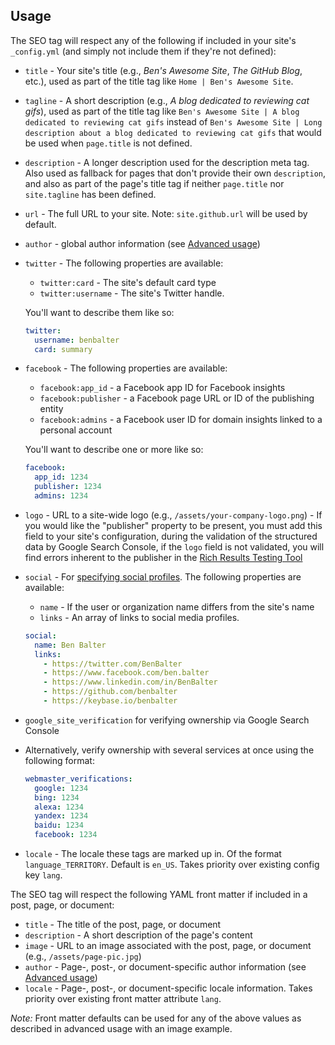 ## Usage

The SEO tag will respect any of the following if included in your site's `_config.yml` (and simply not include them if
they're not defined):

* `title` - Your site's title (e.g., *Ben's Awesome Site*, *The GitHub Blog*, etc.), used as part of the title tag like
`Home | Ben's Awesome Site`.
* `tagline` - A short description (e.g., *A blog dedicated to reviewing cat gifs*), used as part of the title tag like
`Ben's Awesome Site | A blog dedicated to reviewing cat gifs` instead of `Ben's Awesome Site | Long description about a
blog dedicated to reviewing cat gifs` that would be used when `page.title` is not defined.
* `description` - A longer description used for the description meta tag. Also used as fallback for pages that don't
provide their own `description`, and also as part of the page's title tag if neither `page.title` nor `site.tagline`
has been defined.
* `url` - The full URL to your site. Note: `site.github.url` will be used by default.
* `author` - global author information (see [Advanced usage](advanced-usage.md#author-information))
* `twitter` - The following properties are available:
  * `twitter:card` - The site's default card type
  * `twitter:username` - The site's Twitter handle.

  You'll want to describe them like so:

  ```yml
  twitter:
    username: benbalter
    card: summary
  ```
* `facebook` - The following properties are available:
  * `facebook:app_id` - a Facebook app ID for Facebook insights
  * `facebook:publisher` - a Facebook page URL or ID of the publishing entity
  * `facebook:admins` - a Facebook user ID for domain insights linked to a personal account

  You'll want to describe one or more like so:

  ```yml
  facebook:
    app_id: 1234
    publisher: 1234
    admins: 1234
  ```
* `logo` - URL to a site-wide logo (e.g., `/assets/your-company-logo.png`) - If you would like the "publisher" property
to be present, you must add this field to your site's configuration, during the validation of the structured data by
Google Search Console, if the `logo` field is not validated, you will find errors inherent to the publisher in the
[Rich Results Testing Tool](https://search.google.com/test/rich-results)
* `social` - For [specifying social profiles](https://developers.google.com/search/docs/guides/enhance-site#add-your-sites-name-logo-and-social-links).
The following properties are available:
  * `name` - If the user or organization name differs from the site's name
  * `links` - An array of links to social media profiles.

  ```yml
  social:
    name: Ben Balter
    links:
      - https://twitter.com/BenBalter
      - https://www.facebook.com/ben.balter
      - https://www.linkedin.com/in/BenBalter
      - https://github.com/benbalter
      - https://keybase.io/benbalter
  ```
* `google_site_verification` for verifying ownership via Google Search Console
* Alternatively, verify ownership with several services at once using the following format:
  ```yml
  webmaster_verifications:
    google: 1234
    bing: 1234
    alexa: 1234
    yandex: 1234
    baidu: 1234
    facebook: 1234
  ```
* `locale` - The locale these tags are marked up in. Of the format `language_TERRITORY`. Default is `en_US`. Takes priority
over existing config key `lang`.

The SEO tag will respect the following YAML front matter if included in a post, page, or document:

* `title` - The title of the post, page, or document
* `description` - A short description of the page's content
* `image` - URL to an image associated with the post, page, or document (e.g., `/assets/page-pic.jpg`)
* `author` - Page-, post-, or document-specific author information (see [Advanced usage](advanced-usage.md#author-information))
* `locale` - Page-, post-, or document-specific locale information. Takes priority over existing front matter attribute `lang`.

*Note:* Front matter defaults can be used for any of the above values as described in advanced usage with an image example.
